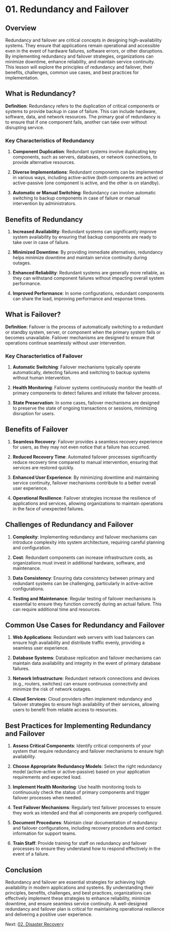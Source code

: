 # 01. Redundancy and Failover

## Overview

Redundancy and failover are critical concepts in designing high-availability systems. They ensure that applications remain operational and accessible even in the event of hardware failures, software errors, or other disruptions. By implementing redundancy and failover strategies, organizations can minimize downtime, enhance reliability, and maintain service continuity. This lesson will explore the principles of redundancy and failover, their benefits, challenges, common use cases, and best practices for implementation.

## What is Redundancy?

**Definition**: Redundancy refers to the duplication of critical components or systems to provide backup in case of failure. This can include hardware, software, data, and network resources. The primary goal of redundancy is to ensure that if one component fails, another can take over without disrupting service.

### Key Characteristics of Redundancy

1. **Component Duplication**: Redundant systems involve duplicating key components, such as servers, databases, or network connections, to provide alternative resources.

2. **Diverse Implementations**: Redundant components can be implemented in various ways, including active-active (both components are active) or active-passive (one component is active, and the other is on standby).

3. **Automatic or Manual Switching**: Redundancy can involve automatic switching to backup components in case of failure or manual intervention by administrators.

## Benefits of Redundancy

1. **Increased Availability**: Redundant systems can significantly improve system availability by ensuring that backup components are ready to take over in case of failure.

2. **Minimized Downtime**: By providing immediate alternatives, redundancy helps minimize downtime and maintain service continuity during outages.

3. **Enhanced Reliability**: Redundant systems are generally more reliable, as they can withstand component failures without impacting overall system performance.

4. **Improved Performance**: In some configurations, redundant components can share the load, improving performance and response times.

## What is Failover?

**Definition**: Failover is the process of automatically switching to a redundant or standby system, server, or component when the primary system fails or becomes unavailable. Failover mechanisms are designed to ensure that operations continue seamlessly without user intervention.

### Key Characteristics of Failover

1. **Automatic Switching**: Failover mechanisms typically operate automatically, detecting failures and switching to backup systems without human intervention.

2. **Health Monitoring**: Failover systems continuously monitor the health of primary components to detect failures and initiate the failover process.

3. **State Preservation**: In some cases, failover mechanisms are designed to preserve the state of ongoing transactions or sessions, minimizing disruption for users.

## Benefits of Failover

1. **Seamless Recovery**: Failover provides a seamless recovery experience for users, as they may not even notice that a failure has occurred.

2. **Reduced Recovery Time**: Automated failover processes significantly reduce recovery time compared to manual intervention, ensuring that services are restored quickly.

3. **Enhanced User Experience**: By minimizing downtime and maintaining service continuity, failover mechanisms contribute to a better overall user experience.

4. **Operational Resilience**: Failover strategies increase the resilience of applications and services, allowing organizations to maintain operations in the face of unexpected failures.

## Challenges of Redundancy and Failover

1. **Complexity**: Implementing redundancy and failover mechanisms can introduce complexity into system architecture, requiring careful planning and configuration.

2. **Cost**: Redundant components can increase infrastructure costs, as organizations must invest in additional hardware, software, and maintenance.

3. **Data Consistency**: Ensuring data consistency between primary and redundant systems can be challenging, particularly in active-active configurations.

4. **Testing and Maintenance**: Regular testing of failover mechanisms is essential to ensure they function correctly during an actual failure. This can require additional time and resources.

## Common Use Cases for Redundancy and Failover

1. **Web Applications**: Redundant web servers with load balancers can ensure high availability and distribute traffic evenly, providing a seamless user experience.

2. **Database Systems**: Database replication and failover mechanisms can maintain data availability and integrity in the event of primary database failures.

3. **Network Infrastructure**: Redundant network connections and devices (e.g., routers, switches) can ensure continuous connectivity and minimize the risk of network outages.

4. **Cloud Services**: Cloud providers often implement redundancy and failover strategies to ensure high availability of their services, allowing users to benefit from reliable access to resources.

## Best Practices for Implementing Redundancy and Failover

1. **Assess Critical Components**: Identify critical components of your system that require redundancy and failover mechanisms to ensure high availability.

2. **Choose Appropriate Redundancy Models**: Select the right redundancy model (active-active or active-passive) based on your application requirements and expected load.

3. **Implement Health Monitoring**: Use health monitoring tools to continuously check the status of primary components and trigger failover processes when needed.

4. **Test Failover Mechanisms**: Regularly test failover processes to ensure they work as intended and that all components are properly configured.

5. **Document Procedures**: Maintain clear documentation of redundancy and failover configurations, including recovery procedures and contact information for support teams.

6. **Train Staff**: Provide training for staff on redundancy and failover processes to ensure they understand how to respond effectively in the event of a failure.

## Conclusion

Redundancy and failover are essential strategies for achieving high availability in modern applications and systems. By understanding their principles, benefits, challenges, and best practices, organizations can effectively implement these strategies to enhance reliability, minimize downtime, and ensure seamless service continuity. A well-designed redundancy and failover plan is critical for maintaining operational resilience and delivering a positive user experience.

Next: [02. Disaster Recovery](./02-disaster-recovery-strategies.md)
